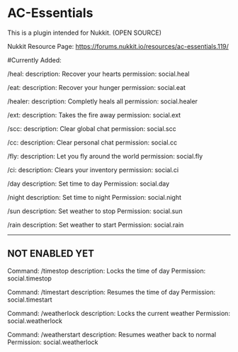 # AC-Essentials

This is a plugin intended for Nukkit. (OPEN SOURCE)

Nukkit Resource Page:
https://forums.nukkit.io/resources/ac-essentials.119/


#Currently Added:


/heal:
description: Recover your hearts
permission: social.heal

/eat:
description: Recover your hunger
permission: social.eat

/healer:
description: Completly heals all
permission: social.healer

/ext:
description: Takes the fire away
permission: social.ext

/scc:
description: Clear global chat
permission: social.scc

/cc:
description: Clear personal chat
permission: social.cc

/fly:
description: Let you fly around the world
permission: social.fly

/ci:
description: Clears your inventory
permission: social.ci

/day
description: Set time to day
Permission: social.day

/night
description: Set time to night
Permission: social.night

/sun
description: Set weather to stop
Permission: social.sun

/rain
description: Set weather to start
Permission: social.rain

----------------
NOT ENABLED YET
----------------
Command: /timestop
description: Locks the time of day
Permission: social.timestop

Command: /timestart
description: Resumes the time of day
Permission: social.timestart

Command: /weatherlock
description: Locks the current weather
Permission: social.weatherlock

Command: /weatherstart
description: Resumes weather back to normal
Permission: social.weatherlock
